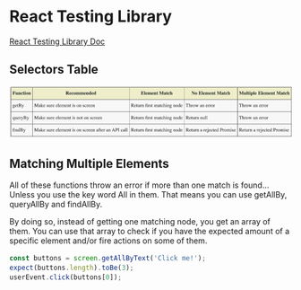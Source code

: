 # React Testing Library


[React Testing Library Doc](https://testing-library.com/docs/react-testing-library/intro/)

## Selectors Table
![alt text](./assets/image.png)

## Matching Multiple Elements
All of these functions throw an error if more than one match is found… Unless you use the key word All in them. That means you can use getAllBy, queryAllBy and findAllBy.

By doing so, instead of getting one matching node, you get an array of them. You can use that array to check if you have the expected amount of a specific element and/or fire actions on some of them.

```js
const buttons = screen.getAllByText('Click me!');
expect(buttons.length).toBe(3);
userEvent.click(buttons[0]);

```